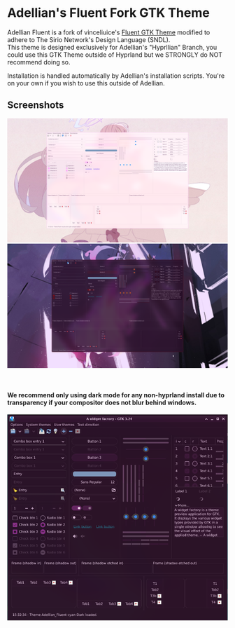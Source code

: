 # Adellian's Fluent Fork GTK Theme
Adellian Fluent is a fork of vinceliuice's [Fluent GTK Theme](https://github.com/vinceliuice/Fluent-gtk-theme) modified to adhere to The Sirio Network's Design Language (SNDL).  
This theme is designed exclusively for Adellian's "Hyprllian" Branch, you could use this GTK Theme outside of Hyprland but we STRONGLY do NOT recommend doing so.  

Installation is handled automatically by Adellian's installation scripts. You're on your own if you wish to use this outside of Adellian.

## Screenshots
![Hyprllian Light](https://github.com/Ascellayn/Adellian_Fluent/blob/master/Screenshots/HYPRLLIAN_LIGHT.png?raw=true)
![Hyprllian Dark](https://github.com/Ascellayn/Adellian_Fluent/blob/master/Screenshots/HYPRLLIAN_DARK.png?raw=true)


<br>


#### We recommend only using dark mode for any non-hyprland install due to transparency if your compositor does not blur behind windows.
![Hyprllian Light](https://github.com/Ascellayn/Adellian_Fluent/blob/master/Screenshots/XFCE_DARK.png?raw=true)
